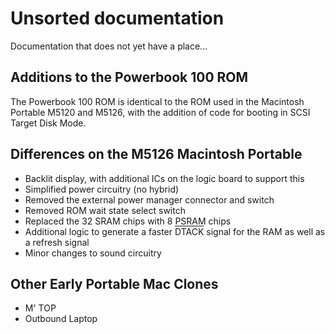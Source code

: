 # Unsorted documentation

Documentation that does not yet have a place...

## Additions to the Powerbook 100 ROM

The Powerbook 100 ROM is identical to the ROM used in the Macintosh Portable M5120 and M5126, with the addition of code for booting in SCSI Target Disk Mode.

## Differences on the M5126 Macintosh Portable

- Backlit display, with additional ICs on the logic board to support this
- Simplified power circuitry (no hybrid)
- Removed the external power manager connector and switch
- Removed ROM wait state select switch
- Replaced the 32 SRAM chips with 8 PSRAM chips
- Additional logic to generate a faster <span style="text-decoration:overline">DTACK</span> signal for the RAM as well as a refresh signal
- Minor changes to sound circuitry

## Other Early Portable Mac Clones

- M' TOP
- Outbound Laptop

